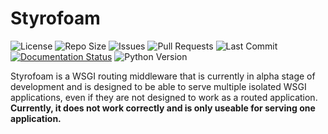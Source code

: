 # Styrofoam
![License](https://img.shields.io/github/license/dullbananas/styrofoam.svg)
![Repo Size](https://img.shields.io/github/repo-size/dullbananas/styrofoam.svg)
![Issues](https://img.shields.io/github/issues/dullbananas/styrofoam.svg)
![Pull Requests](https://img.shields.io/github/issues-pr/dullbananas/styrofoam.svg)
![Last Commit](https://img.shields.io/github/last-commit/dullbananas/styrofoam.svg)
[![Documentation Status](https://readthedocs.org/projects/styrofoam/badge/?version=latest)](https://styrofoam.readthedocs.io/en/latest/?badge=latest)
![Python Version](https://img.shields.io/pypi/pyversions/styrofoam.svg)

Styrofoam is a WSGI routing middleware that is currently in alpha stage of development and is designed to be able to serve multiple isolated WSGI applications, even if they are not designed to work as a routed application. **Currently, it does not work correctly and is only useable for serving one application.**
